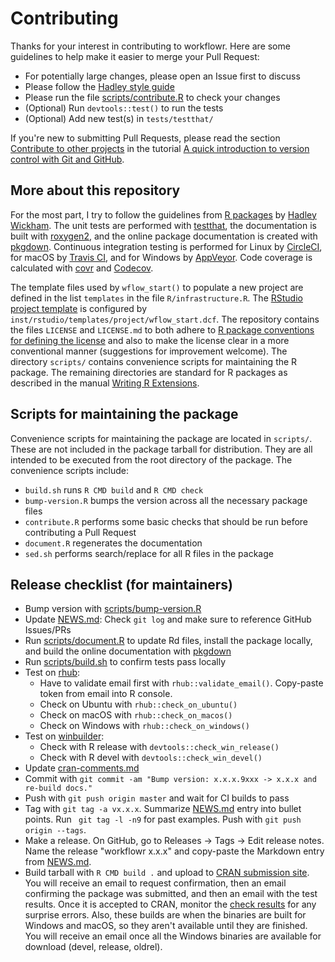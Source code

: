 # Contributing

Thanks for your interest in contributing to workflowr.
Here are some guidelines to help make it easier to merge your Pull Request:

* For potentially large changes, please open an Issue first to discuss
* Please follow the [Hadley style guide][style]
* Please run the file [scripts/contribute.R](scripts/contribute.R) to check your changes
* (Optional) Run `devtools::test()` to run the tests
* (Optional) Add new test(s) in `tests/testthat/`

If you're new to submitting Pull Requests, please read the section [Contribute
to other projects][contribute] in the tutorial [A quick introduction to version
control with Git and GitHub][git-tutorial].

## More about this repository

For the most part, I try to follow the guidelines from [R packages][r-pkg] by
[Hadley Wickham][hadley]. The unit tests are performed with [testthat][], the
documentation is built with [roxygen2][], and the online package documentation
is created with [pkgdown][]. Continuous integration testing is performed for
Linux by [CircleCI][circleci], for macOS by [Travis CI][travis], and for Windows
by [AppVeyor][appveyor]. Code coverage is calculated with [covr][] and
[Codecov][].

The template files used by `wflow_start()` to populate a new project are defined
in the list `templates` in the file `R/infrastructure.R`. The [RStudio project
template][pt] is configured by `inst/rstudio/templates/project/wflow_start.dcf`.
The repository contains the files `LICENSE` and `LICENSE.md` to both adhere to
[R package conventions for defining the license][r-exts-licensing] and also to
make the license clear in a more conventional manner (suggestions for
improvement welcome). The directory `scripts/` contains convenience scripts for
maintaining the R package. The remaining directories are standard for R packages
as described in the manual [Writing R Extensions][r-exts].

## Scripts for maintaining the package

Convenience scripts for maintaining the package are located in `scripts/`. These
are not included in the package tarball for distribution. They are all intended
to be executed from the root directory of the package. The convenience scripts
include:

* `build.sh` runs `R CMD build` and `R CMD check`
* `bump-version.R` bumps the version across all the necessary package files
* `contribute.R` performs some basic checks that should be run before
contributing a Pull Request
* `document.R` regenerates the documentation
* `sed.sh` performs search/replace for all R files in the package

## Release checklist (for maintainers)

* Bump version with [scripts/bump-version.R](scripts/bump-version.R)
* Update [NEWS.md](NEWS.md): Check `git log` and make sure to reference GitHub
Issues/PRs
* Run [scripts/document.R](scripts/document.R) to update Rd files, install the
package locally, and build the online documentation with [pkgdown][]
* Run [scripts/build.sh](scripts/build.sh) to confirm tests pass locally
* Test on [rhub][]:
    * Have to validate email first with `rhub::validate_email()`. Copy-paste
    token from email into R console.
    * Check on Ubuntu with `rhub::check_on_ubuntu()`
    * Check on macOS with `rhub::check_on_macos()`
    * Check on Windows with `rhub::check_on_windows()`
* Test on [winbuilder][]:
    * Check with R release with `devtools::check_win_release()`
    * Check with R devel with `devtools::check_win_devel()`
* Update [cran-comments.md](cran-comments.md)
* Commit with `git commit -am "Bump version: x.x.x.9xxx -> x.x.x and re-build
docs."`
* Push with `git push origin master` and wait for CI builds to pass
* Tag with `git tag -a vx.x.x`. Summarize [NEWS.md](NEWS.md) entry into bullet
points. Run ` git tag -l -n9` for past examples. Push with `git push origin
--tags`.
* Make a release. On GitHub, go to Releases -> Tags -> Edit release notes. Name
the release "workflowr x.x.x" and copy-paste the Markdown entry from
[NEWS.md](NEWS.md).
* Build tarball with `R CMD build .` and upload to [CRAN submission
site][cran-submit]. You will receive an email to request confirmation, then an
email confirming the package was submitted, and then an email with the test
results. Once it is accepted to CRAN, monitor the [check results][check-results]
for any surprise errors. Also, these builds are when the binaries are built for
Windows and macOS, so they aren't available until they are finished. You will
receive an email once all the Windows binaries are available for download
(devel, release, oldrel).

[appveyor]: https://ci.appveyor.com
[check-results]: https://cran.r-project.org/web/checks/check_results_workflowr.html
[circleci]: https://circleci.com
[Codecov]: https://codecov.io/
[contribute]: http://journals.plos.org/ploscompbiol/article?id=10.1371/journal.pcbi.1004668#sec011
[covr]: https://github.com/jimhester/covr
[cran-submit]: https://cran.r-project.org/submit.html
[git-tutorial]: http://journals.plos.org/ploscompbiol/article?id=10.1371/journal.pcbi.1004668
[hadley]: http://hadley.nz/
[pkgdown]: https://github.com/r-lib/pkgdown
[pt]: https://rstudio.github.io/rstudio-extensions/rstudio_project_templates.html
[r-exts]: https://cran.r-project.org/doc/manuals/R-exts.html
[r-exts-licensing]: https://cran.r-project.org/doc/manuals/R-exts.html#Licensing
[r-pkg]: http://r-pkgs.had.co.nz/
[rhub]: https://r-hub.github.io/rhub/
[roxygen2]: https://github.com/klutometis/roxygen
[style]: http://adv-r.had.co.nz/Style.html
[testthat]: https://github.com/hadley/testthat
[travis]: https://travis-ci.org/
[winbuilder]: https://win-builder.r-project.org/
